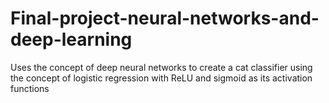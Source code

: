 # Final-project-neural-networks-and-deep-learning
Uses the concept of deep neural networks to create a cat classifier using the concept of logistic regression with ReLU and sigmoid as its activation functions 
